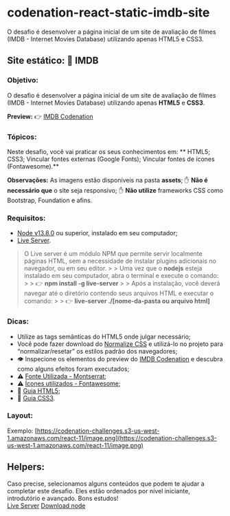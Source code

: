 # codenation-react-static-imdb-site
O desafio é desenvolver a página inicial de um site de avaliação de filmes (IMDB - Internet Movies Database) utilizando apenas HTML5 e CSS3.

## Site estático: 🎥 IMDB<br>
### Objetivo:<br>
O desafio é desenvolver a página inicial de um site de avaliação de filmes (IMDB - Internet Movies Database) utilizando apenas **HTML5** e **CSS3**.

**Preview:** 👉 [IMDB Codenation](https://aceleradev-react.netlify.com/aula-01/public/)<br>

### Tópicos:<br>
Neste desafio, você vai praticar os seus conhecimentos em: ** HTML5; CSS3; Vincular fontes externas (Google Fonts); Vincular fontes de ícones (Fontawesome).**<br>

**Observações:** As imagens estão disponíveis na pasta **assets**; ✋ **Não é necessário que** o site seja responsivo; ✋ **Não utilize** frameworks CSS como Bootstrap, Foundation e afins.

### Requisitos:<br>
- [Node v13.8.0](https://nodejs.org/en/) ou superior, instalado em seu computador;
- [Live Server](https://www.npmjs.com/package/live-server).​<br>
> O Live server é um módulo NPM que permite servir localmente páginas HTML, sem a necessidade de instalar plugins adicionais no navegador, ou em seu editor. > > Uma vez que o **nodejs** esteja instalado em seu computador, abra o terminal e execute o comando: > > 👉 **npm install -g live-server** > > Após a instalação, você deverá navegar até o diretório contendo seus arquivos HTML e executar o comando: > > 👉 **live-server ./[nome-da-pasta ou arquivo html]**

### Dicas:<br>
- Utilize as tags semânticas do HTML5 onde julgar necessário;
- Você pode fazer download do [Normalize CSS](https://necolas.github.io/normalize.css/) e utilizá-lo no projeto para “normalizar/resetar” os estilos padrão dos navegadores;
- 👁️ Inspecione os elementos do preview do [IMDB Codenation](https://aceleradev-react.netlify.com/aula-01/public/) e descubra como alguns efeitos foram executados;
- ⚠️ [Fonte Utilizada - Montserrat](https://fonts.google.com/specimen/Montserrat);
- ⚠️ [Ícones utilizados - Fontawesome](https://fonts.google.com/specimen/Montserrat);
- 📜 [Guia HTML5](https://www.w3c.br/pub/Cursos/CursoHTML5/html5-web.pdf);
- 📜 [Guia CSS3](https://www.w3c.br/pub/Materiais/PublicacoesW3C/guia-css-w3cbr.pdf).

### Layout:<br>
Exemplo: [https://codenation-challenges.s3-us-west-1.amazonaws.com/react-11/image.png](https://codenation-challenges.s3-us-west-1.amazonaws.com/react-11/image.png)

## Helpers:<br>
Caso precise, selecionamos alguns conteúdos que podem te ajudar a completar este desafio. Eles estão ordenados por nível iniciante, introdutório e avançado. Bons estudos!<br>
[Live Server](https://www.npmjs.com/package/live-server)
[Download node](https://nodejs.org/en/download/)
